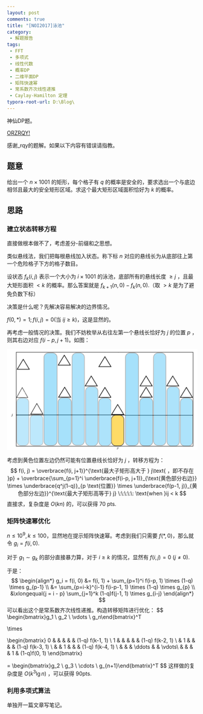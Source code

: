 ```yaml
---
layout: post
comments: true
title: "[NOI2017]泳池"
category:
 - 解题报告
tags:
 - FFT
 - 多项式
 - 线性代数
 - 概率DP
 - 二维平面DP
 - 矩阵快速幂
 - 常系数齐次线性递推
 - Caylay-Hamilton 定理
typora-root-url: D:\Blog\
---
```


神仙DP题。

[ORZRQY!](https://rqy.moe/%E9%A2%98%E8%A7%A3/NOI/bzoj4944/)

感谢\_rqy的题解。如果以下内容有错误请指教。

## 题意

给出一个 $n \times 1001$ 的矩形，每个格子有 $q$ 的概率是安全的，要求选出一个与底边相邻且最大的安全矩形区域。求这个最大矩形区域面积恰好为 $k$ 的概率。

## 思路

### 建立状态转移方程

直接做根本做不了，考虑差分-前缀和之思想。

类似悬线法，我们把每根悬线加入状态。称下标 $n$ 对应的悬线长为从底部往上第一个危险格子下方的格子数目。

设状态 $f_k(i, j)$ 表示一个大小为 $i \times 1001$ 的泳池，底部所有的悬线长度 $\ge j$ ，且最大矩形面积 $< k$ 的概率。那么答案就是 $f_{k+1}(n, 0) - f_k(n, 0)$.（取 $>k$ 是为了避免负数下标）

决策是什么呢？先解决容易解决的边界情况。

$f(0, *) = 1; f(i, j) = 0 (\text{当 }ij \ge k)$，这是显然的。

再考虑一般情况的决策。我们不妨枚举从右往左第一个悬线长恰好为 $j$ 的位置 $p$ ，则其右边对应 $f(i-p, j+1)$。如图：

![Pool](/img/pool.png)

考虑到黄色位置左边仍然可能有位置悬线长恰好为 $j$ ，转移方程为：
$$
f(i, j) = \overbrace{f(i, j+1)}^{\text{最大子矩形高大于 } j\text{ ，即不存在 }p} + \overbrace{\sum_{p=1}^i \underbrace{f(i-p, j+1)}_{\text{黄色部分右边}} \times \underbrace{q^j(1-q)}_{p \text{位置}} \times \underbrace{f(p-1, j)}_{黄色部分左边}}^{\text{最大子矩形高等于} j} \:\:\:\:\: \text{when }ij < k
$$
直接求，复杂度是 $O(kn)$ 的，可以获得 70 pts.

### 矩阵快速幂优化

$n \le 10^9, k \le 100$，显然地在提示矩阵快速幂。考虑到我们只需要 $f(*, 0)$，那么就令 $g_i = f(i, 0)$.

对于 $g_1 \sim g_k$ 的部分直接暴力算，对于 $i \ge k$ 的情况，显然有 $f(i, j) = 0 \:(j \ne 0)$.

于是：
$$
\begin{align*}
g_i = f(i, 0) &= f(i, 1) + \sum_{p=1}^i f(i-p, 1) \times (1-q) \times g_{p-1} \\
&= \sum_{p=i-k}^{i-1} f(i-p-1, 1) \times (1-q) \times g_{p} \\
&\xlongequal{j = i - p} \sum_{j=1}^k (1-q)f(j-1, 1) \times g_{i-j}
\end{align*}
$$
可以看出这个是常系数齐次线性递推。构造转移矩阵进行优化：
$$
\begin{bmatrix}g_1 \\ g_2 \\ \vdots \\ g_n\end{bmatrix}^T

\times

\begin{bmatrix}
0 &  &  &  &  & (1-q) f(k-1, 1) \\
1 &  &  &  &  & (1-q) f(k-2, 1) \\
 & 1 &  &  &  & (1-q) f(k-3, 1) \\
 &  & 1 &  &  & (1-q) f(k-4, 1) \\
 &  &  &  \ddots &   & \vdots\\
  &  &  &  & 1 & (1-q)f(0, 1)
\end{bmatrix}

= \begin{bmatrix}g_2 \\ g_3 \\ \cdots \\ g_{n+1}\end{bmatrix}^T
$$
这样做的复杂度是 $O(k^3 \lg n)$ ，可以获得 90pts.

### 利用多项式算法

单独开一篇文章写笔记。